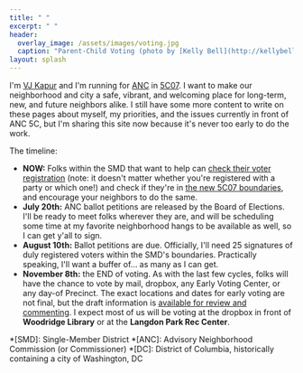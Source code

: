 ```yaml
---
title: " "
excerpt: " "
header:
  overlay_image: /assets/images/voting.jpg
  caption: "Parent-Child Voting (photo by [Kelly Bell](http://kellybellphotography.com))"
layout: splash
---
```

I'm [VJ Kapur](/vj/) and I'm running for [ANC](/ancs/) in [5C07](/5c07/). I want to make our neighborhood and city a safe, vibrant, and welcoming place for long-term, new, and future neighbors alike. I still have some more content to write on these pages about myself, my priorities, and the issues currently in front of ANC 5C, but I'm sharing this site now because it's never too early to do the work.

The timeline:
- **NOW:** Folks within the SMD that want to help can [check their voter registration](https://www.dcboe.org/Voters/Register-To-Vote/Check-Voter-Registration-Status) (note: it doesn't matter whether you're registered with a party or which one!) and check if they're in [the new 5C07 boundaries](/5c07/), and encourage your neighbors to do the same.
- **July 20th:** ANC ballot petitions are released by the Board of Elections. I'll be ready to meet folks wherever they are, and will be scheduling some time at my favorite neighborhood hangs to be available as well, so I can get y'all to sign.
- **August 10th:** Ballot petitions are due. Officially, I'll need 25 signatures of duly registered voters within the SMD's boundaries. Practically speaking, I'll want a buffer of... as many as I can get.
- **November 8th:** the END of voting. As with the last few cycles, folks will have the chance to vote by mail, dropbox, any Early Voting Center, or any day-of Precinct. The exact locations and dates for early voting are not final, but the draft information is [available for review and commenting](https://www.dcboe.org/Elections/2022-Elections). I expect most of us will be voting at the dropbox in front of **Woodridge Library** or at the **Langdon Park Rec Center**.

*[SMD]: Single-Member District
*[ANC]: Advisory Neighborhood Commission (or Commissioner)
*[DC]: District of Columbia, historically containing a city of Washington, DC
